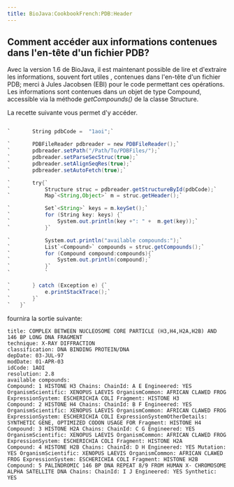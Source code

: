 ```yaml
---
title: BioJava:CookbookFrench:PDB:Header
---
```


Comment accéder aux informations contenues dans l'en-tête d'un fichier PDB?
---------------------------------------------------------------------------

Avec la version 1.6 de BioJava, il est maintenant possible de lire et
d'extraire les informations, souvent fort utiles , contenues dans
l'en-tête d'un fichier PDB; merci à Jules Jacobsen (EBI) pour le code
permettant ces opérations. Les informations sont contenues dans un objet
de type Compound, accessible via la méthode *getCompounds()* de la
classe Structure.

La recette suivante vous permet d'y accéder.

```java public static void main(String[] args){

`       String pdbCode =  "1aoi";`

`       PDBFileReader pdbreader = new PDBFileReader();`  
`       pdbreader.setPath("/Path/To/PDBFiles/");`  
`       pdbreader.setParseSecStruc(true);`  
`       pdbreader.setAlignSeqRes(true);`  
`       pdbreader.setAutoFetch(true);`

`       try{`  
`           Structure struc = pdbreader.getStructureById(pdbCode);`  
`           Map`<String,Object>` m = struc.getHeader();`

`           Set`<String>` keys = m.keySet();`  
`           for (String key: keys) {`  
`               System.out.println(key +": " +  m.get(key));`  
`           }`

`           System.out.println("available compounds:");`  
`           List`<Compound>` compounds = struc.getCompounds();`  
`           for (Compound compound:compounds){`  
`               System.out.println(compound);`  
`           }`  
`           `

`       } catch (Exception e) {`  
`           e.printStackTrace();`  
`       }`  
`   }`

```

fournira la sortie suivante:

    title: COMPLEX BETWEEN NUCLEOSOME CORE PARTICLE (H3,H4,H2A,H2B) AND 146 BP LONG DNA FRAGMENT 
    technique: X-RAY DIFFRACTION 
    classification: DNA BINDING PROTEIN/DNA
    depDate: 03-JUL-97
    modDate: 01-APR-03
    idCode: 1AOI
    resolution: 2.8
    available compounds:
    Compound: 1 HISTONE H3 Chains: ChainId: A E Engineered: YES OrganismScientific: XENOPUS LAEVIS OrganismCommon: AFRICAN CLAWED FROG ExpressionSystem: ESCHERICHIA COLI Fragment: HISTONE H3 
    Compound: 2 HISTONE H4 Chains: ChainId: B F Engineered: YES OrganismScientific: XENOPUS LAEVIS OrganismCommon: AFRICAN CLAWED FROG ExpressionSystem: ESCHERICHIA COLI ExpressionSystemOtherDetails: SYNTHETIC GENE, OPTIMIZED CODON USAGE FOR Fragment: HISTONE H4 
    Compound: 3 HISTONE H2A Chains: ChainId: C G Engineered: YES OrganismScientific: XENOPUS LAEVIS OrganismCommon: AFRICAN CLAWED FROG ExpressionSystem: ESCHERICHIA COLI Fragment: HISTONE H2A 
    Compound: 4 HISTONE H2B Chains: ChainId: D H Engineered: YES Mutation: YES OrganismScientific: XENOPUS LAEVIS OrganismCommon: AFRICAN CLAWED FROG ExpressionSystem: ESCHERICHIA COLI Fragment: HISTONE H2B 
    Compound: 5 PALINDROMIC 146 BP DNA REPEAT 8/9 FROM HUMAN X- CHROMOSOME ALPHA SATELLITE DNA Chains: ChainId: I J Engineered: YES Synthetic: YES 
